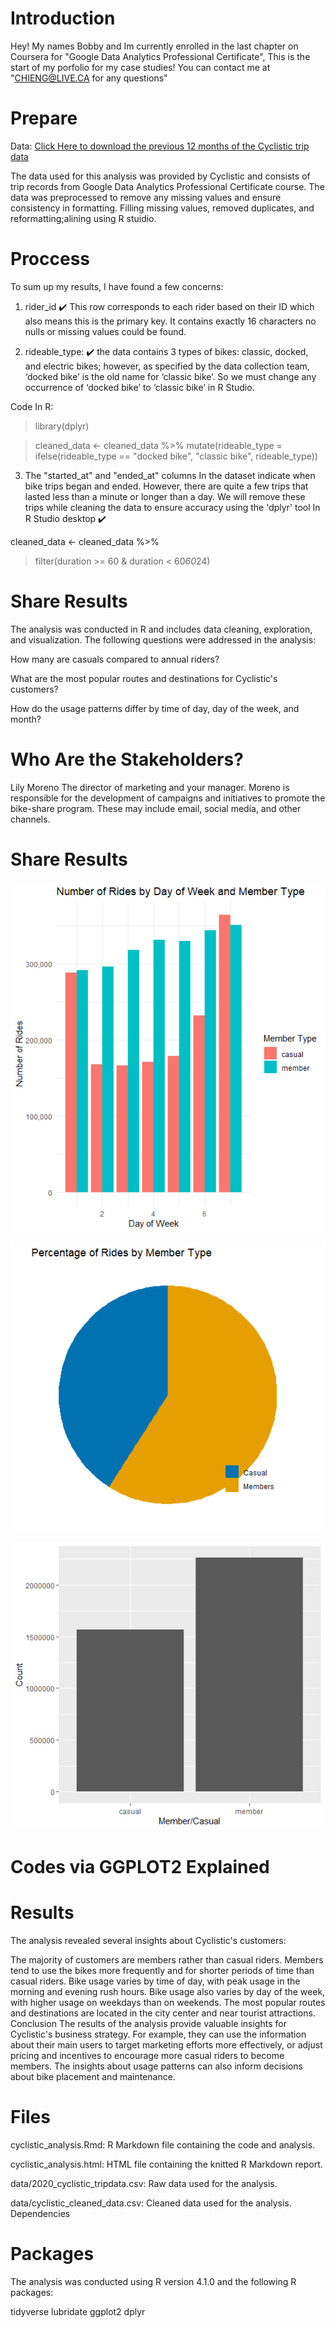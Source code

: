 # Introduction
Hey! My names Bobby and Im currently enrolled in the last chapter on Coursera for "Google Data Analytics Professional Certificate", This is the start of my porfolio for my case studies! You can contact me at "CHIENG@LIVE.CA for any questions"

# Prepare
Data:
[Click Here to download the previous 12 months of the Cyclistic trip data ](https://divvy-tripdata.s3.amazonaws.com/index.html)

The data used for this analysis was provided by Cyclistic and consists of trip records from Google Data Analytics Professional Certificate course. The data was preprocessed to remove any missing values and ensure consistency in formatting. Filling missing values, removed duplicates, and reformatting;alining using R stuidio.


# Proccess
To sum up my results, I have found a few concerns:

1. rider_id ✔️ 
This row corresponds to each rider based on their ID which also means this is the primary key. It contains exactly 16 characters no nulls or missing values could be found. 

2. rideable_type: ✔️ 
the data contains 3 types of bikes: classic, docked, and electric bikes; however, as specified by the data collection team, ‘docked bike’ is the old name for ‘classic bike’. So we must change any occurrence of ‘docked bike’ to ‘classic bike’ in R Studio.


Code In R:

>library(dplyr)

>cleaned_data <- cleaned_data %>% 
  mutate(rideable_type = ifelse(rideable_type == "docked bike", "classic bike", rideable_type))


3. The "started_at" and "ended_at" columns In the dataset indicate when bike trips began and ended. However, there are quite a few trips that lasted less than a minute or longer than a day. We will remove these trips while cleaning the data to ensure accuracy using the 'dplyr' tool In R Studio desktop ✔️

cleaned_data <- cleaned_data %>%
  >filter(duration >= 60 & duration < 60*60*24)
  



# Share Results

The analysis was conducted in R and includes data cleaning, exploration, and visualization. The following questions were addressed in the analysis:

How many are casuals compared to annual riders?

What are the most popular routes and destinations for Cyclistic's customers?

How do the usage patterns differ by time of day, day of the week, and month?

# Who Are the Stakeholders?
Lily Moreno
The director of marketing and your manager. Moreno is responsible for the development of campaigns
and initiatives to promote the bike-share program. These may include email, social media, and other channels.

# Share Results
![alt text](https://github.com/databubs/Cyclists_2023/blob/main/Days%20Of%20Riders.png)

![alt text](https://github.com/databubs/Cyclists_2023/blob/main/Percentage_Of_Rides_By_Member%20type.png)

![alt text](https://github.com/databubs/Cyclists_2023/blob/main/Cyclists_Members.png?raw=true)

# Codes via GGPLOT2 Explained





# Results
The analysis revealed several insights about Cyclistic's customers:

The majority of customers are members rather than casual riders.
Members tend to use the bikes more frequently and for shorter periods of time than casual riders.
Bike usage varies by time of day, with peak usage in the morning and evening rush hours.
Bike usage also varies by day of the week, with higher usage on weekdays than on weekends.
The most popular routes and destinations are located in the city center and near tourist attractions.
Conclusion
The results of the analysis provide valuable insights for Cyclistic's business strategy. For example, they can use the information about their main users to target marketing efforts more effectively, or adjust pricing and incentives to encourage more casual riders to become members. The insights about usage patterns can also inform decisions about bike placement and maintenance.

# Files
cyclistic_analysis.Rmd: R Markdown file containing the code and analysis.

cyclistic_analysis.html: HTML file containing the knitted R Markdown report.

data/2020_cyclistic_tripdata.csv: Raw data used for the analysis.

data/cyclistic_cleaned_data.csv: Cleaned data used for the analysis.
Dependencies


# Packages 
The analysis was conducted using R version 4.1.0 and the following R packages:

tidyverse
lubridate
ggplot2
dplyr



